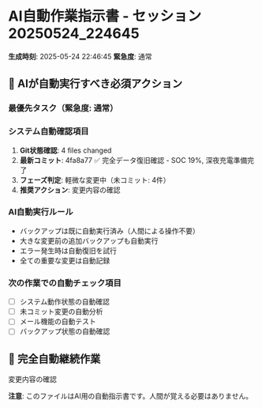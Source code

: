 # AI自動作業指示書 - セッション20250524_224645

**生成時刻**: 2025-05-24 22:46:45
**緊急度**: 通常

## 🤖 AIが自動実行すべき必須アクション

### 最優先タスク（緊急度: 通常）


### システム自動確認項目
1. **Git状態確認**: 4 files changed
2. **最新コミット**: 4fa8a77 ✅ 完全データ復旧確認 - SOC 19%, 深夜充電準備完了
3. **フェーズ判定**: 軽微な変更中（未コミット: 4件）
4. **推奨アクション**: 変更内容の確認

### AI自動実行ルール
- バックアップは既に自動実行済み（人間による操作不要）
- 大きな変更前の追加バックアップも自動実行
- エラー発生時は自動復旧を試行
- 全ての重要な変更は自動記録

### 次の作業での自動チェック項目
- [ ] システム動作状態の自動確認
- [ ] 未コミット変更の自動分析
- [ ] メール機能の自動テスト
- [ ] バックアップ状態の自動確認

## 🔄 完全自動継続作業
変更内容の確認

**注意**: このファイルはAI用の自動指示書です。人間が覚える必要はありません。
